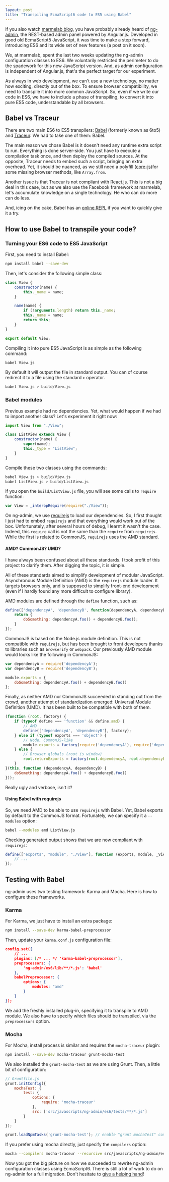 ```yaml
---
layout: post
title: "Transpiling EcmaScript6 code to ES5 using Babel"
---
```


If you also watch [marmelab blog](http://marmelab.com/en/), you have probably already heard of [ng-admin](https://github.com/marmelab/ng-admin), the REST-based admin panel powered by Angular.js. Developed in good old EcmaScript5 JavaScript, it was time to make a step forward, introducing ES6 and its wide set of new features (a post on it soon).

We, at marmelab, spent the last two weeks updating the ng-admin configuration classes to ES6. We voluntarily restricted the perimeter to do the spadework for this new JavaScript version. And, as admin configuration is independent of Angular.js, that's the perfect target for our experiment.

As always in web development, we can't use a new technology, no matter how exciting, directly out of the box. To ensure browser compatibility, we need to transpile it into more common JavaScript. So, even if we write our code in ES6, we have to include a phase of transpiling, to convert it into pure ES5 code, understandable by all browsers.

## Babel vs Traceur

There are two main ES6 to ES5 transpilers: [Babel](http://babeljs.io/) (formerly known as 6to5) and [Traceur](https://github.com/google/traceur-compiler). We had to take one of them: Babel.

The main reason we chose Babel is it doesn't need any runtime extra script to run. Everything is done server-side. You just have to execute a compilation task once, and then deploy the compiled sources. At the opposite, Traceur needs to embed such a script, bringing an extra overhead. Yet, it should be nuanced, as we still need a polyfill ([core-js](https://github.com/zloirock/core-js))for some missing browser methods, like `Array.from`. 

Another issue is that Traceur is not compliant with [React.js](http://facebook.github.io/react/). This is not a big deal in this case, but as we also use the Facebook framework at marmelab, let's accumulate knowledge on a single technology. He who can do more can do less.

And, icing on the cake, Babel has an [online REPL](https://babeljs.io/repl/) if you want to quickly give it a try.

## How to use Babel to transpile your code?

### Turning your ES6 code to ES5 JavaScript

First, you need to install Babel:

``` sh
npm install babel --save-dev
```

Then, let's consider the following simple class:

``` js
class View {
	constructor(name) {
		this._name = name;
	}

	name(name) {
		if (!arguments.length) return this._name;
		this._name = name;
		return this;
	}
}

export default View;
```

Compiling it into pure ES5 JavaScript is as simple as the following command:

``` sh
babel View.js
```

By default it will output the file in standard output. You can of course redirect it to a file using the standard `>` operator.

``` sh
babel View.js > build/View.js
```

### Babel modules

Previous example had no dependencies. Yet, what would happen if we had to import another class? Let's experiment it right now:

``` js
import View from "./View";

class ListView extends View {
	constructor(name) {
		super(name);
		this._type = "ListView";
	}
}
```

Compile these two classes using the commands:

``` sh
babel View.js > build/View.js
babel ListView.js > build/ListView.js
```

If you open the `build/ListView.js` file, you will see some calls to `require` function:

``` js
var View = _interopRequire(require("./View"));
```

On ng-admin, we use [requirejs](http://requirejs.org/) to load our dependencies. So, I first thought I just had to embed `requirejs` and that everything would work out of the box. Unfortunately, after several hours of debug, I learnt it wasn't the case. Indeed, this `require` call is not the same than the `require` from `requirejs`. While the first is related to CommonJS, `requirejs` uses the AMD standard. 

#### AMD? CommonJS? UMD?

I have always been confused about all these standards. I took profit of this project to clarify them. After digging the topic, it is simple.

All of these standards aimed to simplify development of modular JavaScript. Asynchronous Module Definition (AMD) is the `requirejs` module loader. It targets browsers only, and is supposed to simplify front-end development (even if I hardly found any more difficult to configure library).

AMD modules are defined through the `define` function, such as:

``` js
define(['dependencyA', 'dependencyB', function(dependencyA, dependencyB) {
	return {
		doSomething: dependencyA.foo() + dependencyB.foo();
	}
});
```

CommonJS is based on the Node.js module definition. This is not compatible with `requirejs`, but has been brought to front developers thanks to libraries such as `browserify` or `webpack`. Our previously AMD module would looks like the following in CommonJS:

``` js
var dependencyA = require('dependencyA');
var dependencyB = require('dependencyB');

module.exports = {
	doSomething: dependencyA.foo() + dependencyB.foo()
};
```
Finally, as neither AMD nor CommonJS succeeded in standing out from the crowd, another attempt of standardization emerged: Universal Module Definition (UMD). It has been built to be compatible with both of them.

``` js
(function (root, factory) {
    if (typeof define === 'function' && define.amd) {
        // AMD
        define(['dependencyA', 'dependencyB'], factory);
    } else if (typeof exports === 'object') {
        // Node, CommonJS-like
        module.exports = factory(require('dependencyA'), require('dependencyB'));
    } else {
        // Browser globals (root is window)
        root.returnExports = factory(root.dependencyA, root.dependencyB);
    }
}(this, function (dependencyA, dependencyB) {
    doSomething: dependencyA.foo() + dependencyB.foo()
}));
```
Really ugly and verbose, isn't it?

#### Using Babel with requirejs

So, we need AMD to be able to use `requirejs` with Babel. Yet, Babel exports by default to the CommonJS format. Fortunately, we can specify it a `--modules` option:

``` sh
babel --modules amd ListView.js
```

Checking generated output shows that we are now compliant with `requirejs`:

``` js
define(["exports", "module", "./View"], function (exports, module, _View) {
	// ...
});
```

## Testing with Babel

ng-admin uses two testing framework: Karma and Mocha. Here is how to configure these frameworks.

### Karma

For Karma, we just have to install an extra package:

``` sh
npm install --save-dev karma-babel-preprocessor
```

Then, update your `karma.conf.js` configuration file:

``` json
config.set({
	// ...
    plugins: [/* ... */ 'karma-babel-preprocessor'],
    preprocessors: {
        'ng-admin/es6/lib/**/*.js': 'babel'
    },
    babelPreprocessor: {
        options: {
            modules: "amd"
        }
    }
});
```

We add the freshly installed plug-in, specifying it to transpile to AMD module. We also have to specify which files should be transpiled, via the `preprocessors` option.

### Mocha

For Mocha, install process is similar and requires the `mocha-traceur` plugin:

``` sh
npm install --save-dev mocha-traceur grunt-mocha-test
```
We also installed the `grunt-mocha-test` as we are using Grunt. Then, a little bit of configuration:

``` js
// Gruntfile.js
grunt.initConfig({
	mochaTest: {
		test: {
			options: {
				require: 'mocha-traceur'
			},
			src: ['src/javascripts/ng-admin/es6/tests/**/*.js']
		}
	}
});

grunt.loadNpmTasks('grunt-mocha-test'); // enable "grunt mochaTest" command
```
If you prefer using mocha directly, just specify the `compilers` option:

``` sh
mocha --compilers mocha-traceur --recursive src/javascripts/ng-admin/es6/tests/
```
Now you got the big picture on how we succeeded to rewrite ng-admin configuration classes using EcmaScript6. There is still a lot of work to do on ng-admin for a full migration. Don't hesitate to [give a helping hand](https://github.com/marmelab/ng-admin)!
